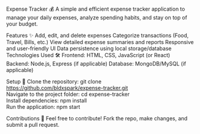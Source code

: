 Expense Tracker 💰
A simple and efficient expense tracker application to manage your daily expenses, analyze spending habits, and stay on top of your budget.

Features ✨
Add, edit, and delete expenses
Categorize transactions (Food, Travel, Bills, etc.)
View detailed expense summaries and reports
Responsive and user-friendly UI
Data persistence using local storage/database
Technologies Used 🛠
Frontend: HTML, CSS, JavaScript (or React)
Backend: Node.js, Express (if applicable)
Database: MongoDB/MySQL (if applicable)

Setup 🚀
Clone the repository:
git clone https://github.com/bldxspark/expense-tracker.git  
Navigate to the project folder:
cd expense-tracker  
Install dependencies:
npm install  
Run the application:
npm start

Contributions 🤝
Feel free to contribute! Fork the repo, make changes, and submit a pull request.
